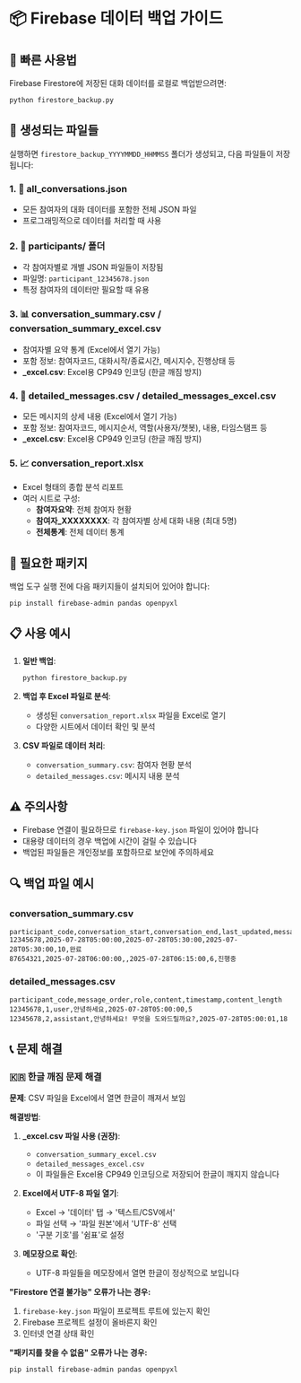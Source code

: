 # 📦 Firebase 데이터 백업 가이드

## 🚀 빠른 사용법

Firebase Firestore에 저장된 대화 데이터를 로컬로 백업받으려면:

```bash
python firestore_backup.py
```

## 📁 생성되는 파일들

실행하면 `firestore_backup_YYYYMMDD_HHMMSS` 폴더가 생성되고, 다음 파일들이 저장됩니다:

### 1. 📄 **all_conversations.json**
- 모든 참여자의 대화 데이터를 포함한 전체 JSON 파일
- 프로그래밍적으로 데이터를 처리할 때 사용

### 2. 📁 **participants/** 폴더
- 각 참여자별로 개별 JSON 파일들이 저장됨
- 파일명: `participant_12345678.json`
- 특정 참여자의 데이터만 필요할 때 유용

### 3. 📊 **conversation_summary.csv** / **conversation_summary_excel.csv**
- 참여자별 요약 통계 (Excel에서 열기 가능)
- 포함 정보: 참여자코드, 대화시작/종료시간, 메시지수, 진행상태 등
- **_excel.csv**: Excel용 CP949 인코딩 (한글 깨짐 방지)

### 4. 💬 **detailed_messages.csv** / **detailed_messages_excel.csv**
- 모든 메시지의 상세 내용 (Excel에서 열기 가능)
- 포함 정보: 참여자코드, 메시지순서, 역할(사용자/챗봇), 내용, 타임스탬프 등
- **_excel.csv**: Excel용 CP949 인코딩 (한글 깨짐 방지)

### 5. 📈 **conversation_report.xlsx**
- Excel 형태의 종합 분석 리포트
- 여러 시트로 구성:
  - **참여자요약**: 전체 참여자 현황
  - **참여자_XXXXXXXX**: 각 참여자별 상세 대화 내용 (최대 5명)
  - **전체통계**: 전체 데이터 통계

## 🔧 필요한 패키지

백업 도구 실행 전에 다음 패키지들이 설치되어 있어야 합니다:

```bash
pip install firebase-admin pandas openpyxl
```

## 📋 사용 예시

1. **일반 백업**:
   ```bash
   python firestore_backup.py
   ```

2. **백업 후 Excel 파일로 분석**:
   - 생성된 `conversation_report.xlsx` 파일을 Excel로 열기
   - 다양한 시트에서 데이터 확인 및 분석

3. **CSV 파일로 데이터 처리**:
   - `conversation_summary.csv`: 참여자 현황 분석
   - `detailed_messages.csv`: 메시지 내용 분석

## ⚠️ 주의사항

- Firebase 연결이 필요하므로 `firebase-key.json` 파일이 있어야 합니다
- 대용량 데이터의 경우 백업에 시간이 걸릴 수 있습니다
- 백업된 파일들은 개인정보를 포함하므로 보안에 주의하세요

## 🔍 백업 파일 예시

### conversation_summary.csv
```csv
participant_code,conversation_start,conversation_end,last_updated,message_count,status
12345678,2025-07-28T05:00:00,2025-07-28T05:30:00,2025-07-28T05:30:00,10,완료
87654321,2025-07-28T06:00:00,,2025-07-28T06:15:00,6,진행중
```

### detailed_messages.csv
```csv
participant_code,message_order,role,content,timestamp,content_length
12345678,1,user,안녕하세요,2025-07-28T05:00:00,5
12345678,2,assistant,안녕하세요! 무엇을 도와드릴까요?,2025-07-28T05:00:01,18
```

## 📞 문제 해결

### 🇰🇷 **한글 깨짐 문제 해결**

**문제**: CSV 파일을 Excel에서 열면 한글이 깨져서 보임

**해결방법**:

1. **_excel.csv 파일 사용 (권장)**:
   - `conversation_summary_excel.csv`
   - `detailed_messages_excel.csv`
   - 이 파일들은 Excel용 CP949 인코딩으로 저장되어 한글이 깨지지 않습니다

2. **Excel에서 UTF-8 파일 열기**:
   - Excel → '데이터' 탭 → '텍스트/CSV에서'
   - 파일 선택 → '파일 원본'에서 'UTF-8' 선택
   - '구분 기호'를 '쉼표'로 설정

3. **메모장으로 확인**:
   - UTF-8 파일들을 메모장에서 열면 한글이 정상적으로 보입니다

**"Firestore 연결 불가능" 오류가 나는 경우:**
1. `firebase-key.json` 파일이 프로젝트 루트에 있는지 확인
2. Firebase 프로젝트 설정이 올바른지 확인
3. 인터넷 연결 상태 확인

**"패키지를 찾을 수 없음" 오류가 나는 경우:**
```bash
pip install firebase-admin pandas openpyxl
```
